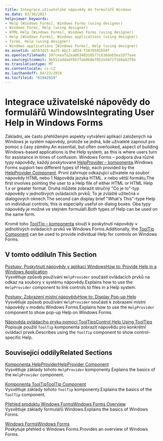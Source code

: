```yaml
---
title: Integrace uživatelské nápovědy do formulářů Windows
ms.date: 03/30/2017
helpviewer_keywords:
- Help [Windows Forms], Windows Forms (using designer)
- Windows Forms, Help (using designer)
- HTML Help [Windows Forms], Windows Forms (using designer)
- Help [Windows Forms], Windows applications (using designer)
- forms. Help (using designer)
- Windows applications [Windows Forms], Help (using designer)
ms.assetid: a8563d25-8a75-4bc7-a024-f1870591b50f
ms.openlocfilehash: 207ceeafa2ea06340310577c636deb5ea1977aae
ms.sourcegitcommit: 9b552addadfb57fab0b9e7852ed4f1f1b8a42f8e
ms.translationtype: MT
ms.contentlocale: cs-CZ
ms.lasthandoff: 04/23/2019
ms.locfileid: "61942919"
---
```

# <a name="integrating-user-help-in-windows-forms"></a><span data-ttu-id="9c2bc-102">Integrace uživatelské nápovědy do formulářů Windows</span><span class="sxs-lookup"><span data-stu-id="9c2bc-102">Integrating User Help in Windows Forms</span></span>
<span data-ttu-id="9c2bc-103">Základní, ale často přehlíženým aspekty vytváření aplikací založených na Windows je systém nápovědy, protože se jedná, kde uživatelé zapnout pro pomoc s časy záměny.</span><span class="sxs-lookup"><span data-stu-id="9c2bc-103">An essential, but often overlooked, aspect of building Windows-based applications is the Help system, as this is where users turn for assistance in times of confusion.</span></span> <span data-ttu-id="9c2bc-104">Windows Forms – podpora dva různé typy nápovědy, každý poskytované [HelpProvider – komponenta](../controls/helpprovider-component-windows-forms.md).</span><span class="sxs-lookup"><span data-stu-id="9c2bc-104">Windows Forms support two different types of Help, each provided by the [HelpProvider Component](../controls/helpprovider-component-windows-forms.md).</span></span> <span data-ttu-id="9c2bc-105">První zahrnuje odkazující uživatele na soubor nápovědy HTML nebo 1 Nápověda jazyka HTML. *x* nebo větší formátu.</span><span class="sxs-lookup"><span data-stu-id="9c2bc-105">The first involves pointing the user to a Help file of either HTML or HTML Help 1.*x* or greater format.</span></span> <span data-ttu-id="9c2bc-106">Druhá můžete zobrazit stručný "Co je to"-typ nápovědy v jednotlivých ovládacích prvků; To je zvláště užitečná v dialogových oknech.</span><span class="sxs-lookup"><span data-stu-id="9c2bc-106">The second can display brief "What's This"-type Help on individual controls; this is especially useful on dialog boxes.</span></span> <span data-ttu-id="9c2bc-107">Oba typy nápovědy je možné ve stejném formuláři.</span><span class="sxs-lookup"><span data-stu-id="9c2bc-107">Both types of Help can be used on the same form.</span></span>  
  
 <span data-ttu-id="9c2bc-108">Kromě toho [ToolTip – komponenta](../controls/tooltip-component-windows-forms.md) slouží k poskytnutí nápovědy v jednotlivých ovládacích prvků ve Windows Forms.</span><span class="sxs-lookup"><span data-stu-id="9c2bc-108">Additionally, the [ToolTip Component](../controls/tooltip-component-windows-forms.md) can be used to provide individual Help for controls on Windows Forms.</span></span>  
  
## <a name="in-this-section"></a><span data-ttu-id="9c2bc-109">V tomto oddílu</span><span class="sxs-lookup"><span data-stu-id="9c2bc-109">In This Section</span></span>  
 [<span data-ttu-id="9c2bc-110">Postupy: Poskytnutí nápovědy v aplikaci Windows</span><span class="sxs-lookup"><span data-stu-id="9c2bc-110">How to: Provide Help in a Windows Application</span></span>](how-to-provide-help-in-a-windows-application.md)  
 <span data-ttu-id="9c2bc-111">Vysvětluje způsob používání `HelpProvider` součásti ovládacích prvků na odkaz na soubory v systému nápovědy.</span><span class="sxs-lookup"><span data-stu-id="9c2bc-111">Explains how to use the `HelpProvider` component to link controls to files in a Help system.</span></span>  
  
 [<span data-ttu-id="9c2bc-112">Postupy: Zobrazení místní nápovědy</span><span class="sxs-lookup"><span data-stu-id="9c2bc-112">How to: Display Pop-up Help</span></span>](how-to-display-pop-up-help.md)  
 <span data-ttu-id="9c2bc-113">Vysvětluje způsob používání `HelpProvider` součásti k zobrazení místní nápovědy v modelu Windows Forms.</span><span class="sxs-lookup"><span data-stu-id="9c2bc-113">Explains how to use the `HelpProvider` component to show pop-up Help on Windows Forms.</span></span>  
  
 [<span data-ttu-id="9c2bc-114">Nápověda ovládacího prvku pomocí ToolTips</span><span class="sxs-lookup"><span data-stu-id="9c2bc-114">Control Help Using ToolTips</span></span>](control-help-using-tooltips.md)  
 <span data-ttu-id="9c2bc-115">Popisuje použití `ToolTip` komponenta zobrazit nápovědu pro konkrétní ovládací prvek.</span><span class="sxs-lookup"><span data-stu-id="9c2bc-115">Describes using the `ToolTip` component to show control-specific Help.</span></span>  
  
## <a name="related-sections"></a><span data-ttu-id="9c2bc-116">Související oddíly</span><span class="sxs-lookup"><span data-stu-id="9c2bc-116">Related Sections</span></span>  
 [<span data-ttu-id="9c2bc-117">Komponenta HelpProvider</span><span class="sxs-lookup"><span data-stu-id="9c2bc-117">HelpProvider Component</span></span>](../controls/helpprovider-component-windows-forms.md)  
 <span data-ttu-id="9c2bc-118">Vysvětluje základy tohoto `HelpProvider` komponenty.</span><span class="sxs-lookup"><span data-stu-id="9c2bc-118">Explains the basics of the `HelpProvider` component.</span></span>  
  
 [<span data-ttu-id="9c2bc-119">Komponenta ToolTip</span><span class="sxs-lookup"><span data-stu-id="9c2bc-119">ToolTip Component</span></span>](../controls/tooltip-component-windows-forms.md)  
 <span data-ttu-id="9c2bc-120">Vysvětluje základy tohoto `ToolTip` komponenty.</span><span class="sxs-lookup"><span data-stu-id="9c2bc-120">Explains the basics of the `ToolTip` component.</span></span>  
  
 [<span data-ttu-id="9c2bc-121">Přehled produktu Windows Forms</span><span class="sxs-lookup"><span data-stu-id="9c2bc-121">Windows Forms Overview</span></span>](../windows-forms-overview.md)  
 <span data-ttu-id="9c2bc-122">Vysvětluje základy formulářů Windows.</span><span class="sxs-lookup"><span data-stu-id="9c2bc-122">Explains the basics of Windows Forms.</span></span>  
  
 [<span data-ttu-id="9c2bc-123">Windows Forms</span><span class="sxs-lookup"><span data-stu-id="9c2bc-123">Windows Forms</span></span>](../index.md)  
 <span data-ttu-id="9c2bc-124">Poskytuje přehled o Windows Forms.</span><span class="sxs-lookup"><span data-stu-id="9c2bc-124">Provides an overview of Windows Forms.</span></span>
